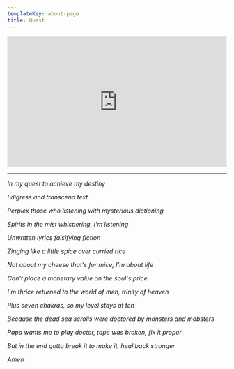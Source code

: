 ```yaml
---
templateKey: about-page
title: Quest
---
```

<iframe width="100%" height="300" scrolling="no" frameborder="no" allow="autoplay" src="https://w.soundcloud.com/player/?url=https%3A//api.soundcloud.com/tracks/426552585%3Fsecret_token%3Ds-RUwED&color=%23000000&auto_play=false&hide_related=false&show_comments=true&show_user=true&show_reposts=false&show_teaser=true&visual=true"></iframe>

- - -

_In my quest to achieve my destiny_

_I digress and transcend text_

_Perplex those who listening with mysterious dictioning_

_Spirits in the mist whispering, I'm listening_

_Unwritten lyrics falsifying fiction_

_Zinging like a little spice over curried rice_

_Not about my cheese that's for mice, I'm about life_

_Can't place a monetary value on the soul's price_

_I'm thrice returned to the world of men, trinity of heaven_

_Plus seven chakras, so my level stays at ten_

_Because the dead sea scrolls were doctored by monsters and mobsters_

_Papa wants me to play doctor, tape was broken, fix it proper_

_But in the end gotta break it to make it, heal back stronger_

_Amen_
